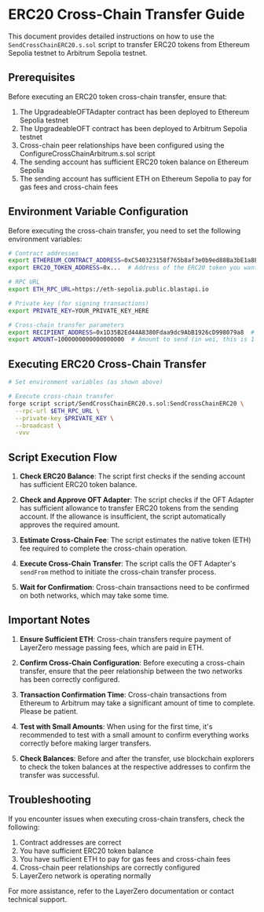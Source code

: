# ERC20 Cross-Chain Transfer Guide

This document provides detailed instructions on how to use the `SendCrossChainERC20.s.sol` script to transfer ERC20 tokens from Ethereum Sepolia testnet to Arbitrum Sepolia testnet.

## Prerequisites

Before executing an ERC20 token cross-chain transfer, ensure that:

1. The UpgradeableOFTAdapter contract has been deployed to Ethereum Sepolia testnet
2. The UpgradeableOFT contract has been deployed to Arbitrum Sepolia testnet
3. Cross-chain peer relationships have been configured using the ConfigureCrossChainArbitrum.s.sol script
4. The sending account has sufficient ERC20 token balance on Ethereum Sepolia
5. The sending account has sufficient ETH on Ethereum Sepolia to pay for gas fees and cross-chain fees

## Environment Variable Configuration

Before executing the cross-chain transfer, you need to set the following environment variables:

```bash
# Contract addresses
export ETHEREUM_CONTRACT_ADDRESS=0xC540323158f765b8af3e0b9ed88Ba3bE1a8Eb0a4  # UpgradeableOFTAdapter address on Ethereum Sepolia
export ERC20_TOKEN_ADDRESS=0x...  # Address of the ERC20 token you want to transfer cross-chain

# RPC URL
export ETH_RPC_URL=https://eth-sepolia.public.blastapi.io

# Private key (for signing transactions)
export PRIVATE_KEY=YOUR_PRIVATE_KEY_HERE

# Cross-chain transfer parameters
export RECIPIENT_ADDRESS=0x1D35B2Ed44A8380Fdaa9dc9AbB1926cD998079a8  # Recipient address
export AMOUNT=1000000000000000000  # Amount to send (in wei, this is 1 token assuming 18 decimals)
```

## Executing ERC20 Cross-Chain Transfer

```bash
# Set environment variables (as shown above)

# Execute cross-chain transfer
forge script script/SendCrossChainERC20.s.sol:SendCrossChainERC20 \
  --rpc-url $ETH_RPC_URL \
  --private-key $PRIVATE_KEY \
  --broadcast \
  -vvv
```

## Script Execution Flow

1. **Check ERC20 Balance**: The script first checks if the sending account has sufficient ERC20 token balance.

2. **Check and Approve OFT Adapter**: The script checks if the OFT Adapter has sufficient allowance to transfer ERC20 tokens from the sending account. If the allowance is insufficient, the script automatically approves the required amount.

3. **Estimate Cross-Chain Fee**: The script estimates the native token (ETH) fee required to complete the cross-chain operation.

4. **Execute Cross-Chain Transfer**: The script calls the OFT Adapter's `sendFrom` method to initiate the cross-chain transfer process.

5. **Wait for Confirmation**: Cross-chain transactions need to be confirmed on both networks, which may take some time.

## Important Notes

1. **Ensure Sufficient ETH**: Cross-chain transfers require payment of LayerZero message passing fees, which are paid in ETH.

2. **Confirm Cross-Chain Configuration**: Before executing a cross-chain transfer, ensure that the peer relationship between the two networks has been correctly configured.

3. **Transaction Confirmation Time**: Cross-chain transactions from Ethereum to Arbitrum may take a significant amount of time to complete. Please be patient.

4. **Test with Small Amounts**: When using for the first time, it's recommended to test with a small amount to confirm everything works correctly before making larger transfers.

5. **Check Balances**: Before and after the transfer, use blockchain explorers to check the token balances at the respective addresses to confirm the transfer was successful.

## Troubleshooting

If you encounter issues when executing cross-chain transfers, check the following:

1. Contract addresses are correct
2. You have sufficient ERC20 token balance
3. You have sufficient ETH to pay for gas fees and cross-chain fees
4. Cross-chain peer relationships are correctly configured
5. LayerZero network is operating normally

For more assistance, refer to the LayerZero documentation or contact technical support.
